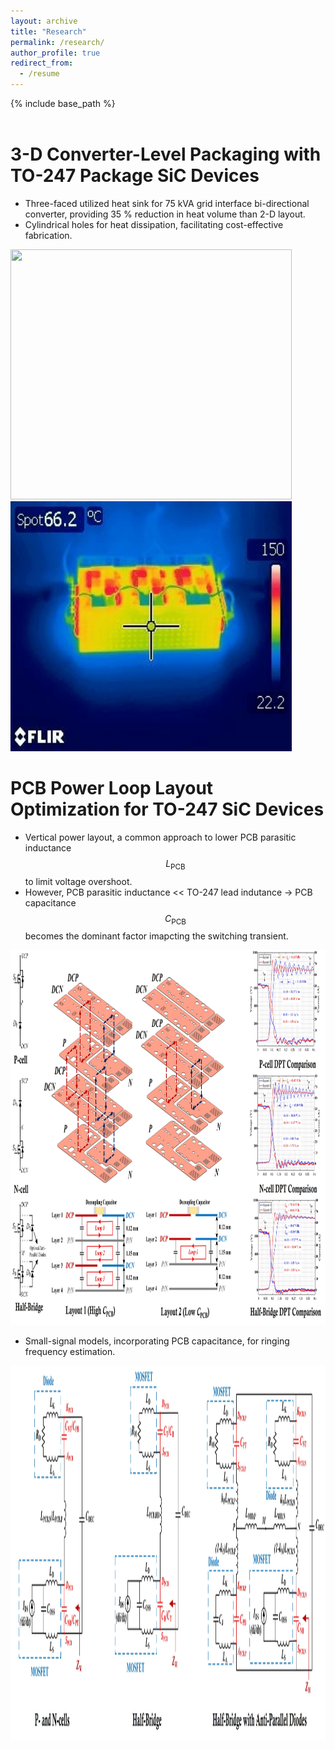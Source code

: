 ```yaml
---
layout: archive
title: "Research"
permalink: /research/
author_profile: true
redirect_from:
  - /resume
---
```


{% include base_path %}
<br>
<br>

3-D Converter-Level Packaging with TO-247 Package SiC Devices 
======
* Three-faced utilized heat sink for 75 kVA grid interface bi-directional converter, providing 35 % reduction in heat volume than 2-D layout.
* Cylindrical holes for heat dissipation, facilitating cost-effective fabrication.

<img src="/images/heat_sink1.jpg" width="450" height="400">   <img src="/images/heat_sink2.jpg" width="450" height="400">

PCB Power Loop Layout Optimization for TO-247 SiC Devices
======
* Vertical power layout, a common approach to lower PCB parasitic inductance $$L_\text{PCB}$$ to limit voltage overshoot.
* However, PCB parasitic inductance << TO-247 lead indutance &rarr; PCB capacitance $$C_\text{PCB}$$ becomes the dominant factor imapcting the switching transient.

<img src="/images/pcb1.jpg" width="800" height="600">  

* Small-signal models, incorporating PCB capacitance, for ringing frequency estimation.

<img src="/images/pcb2.jpg" width="800" height="600">  
